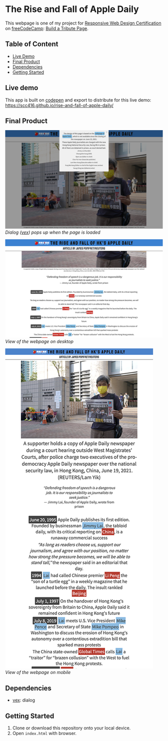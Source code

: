 # The Rise and Fall of Apple Daily
This webpage is one of my project for [Responsive Web Design Certification](https://www.freecodecamp.org/learn/responsive-web-design/) on [freeCodeCamp](https://www.freecodecamp.org/): [Build a Tribute Page](https://www.freecodecamp.org/learn/responsive-web-design/responsive-web-design-projects/build-a-tribute-page).

## Table of Content
- [Live Demo](#live-demo)
- [Final Product](#final-product)
- [Dependencies](#dependencies)
- [Getting Started](#getting-started)

## Live demo
This app is built on [codepen](https://codepen.io/) and export to distribute for this live demo:  
https://scc416.github.io/rise-and-fall-of-apple-daily/

## Final Product
![initial](./docs/initial.png)
*Dialog ([vex](https://github.hubspot.com/vex/docs/welcome/)) pops up when the page is loaded*

![content](./docs/content.png)
*View of the webpage on desktop*

![mobile](./docs/mobile.png)
*View of the webpage on mobile*

## Dependencies
- [vex](https://github.hubspot.com/vex/docs/welcome/): dialog

## Getting Started
1. Clone or download this repository onto your local device.
2. Open `index.html` with browser.
